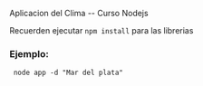 Aplicacion del Clima -- Curso Nodejs


Recuerden ejecutar ``` npm install ``` para las librerias


### Ejemplo:

``` node app -d "Mar del plata"```